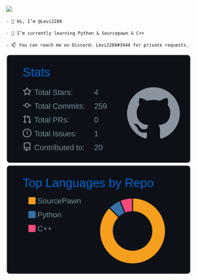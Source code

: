 ![](https://komarev.com/ghpvc/?username=Levi2288&color=yellow)
```
- 👋 Hi, I’m @Levi2288

- 🌱 I’m currently learning Python & Sourcepawn & C++

- 📫 You can reach me on Discord: Levi2288#3444 for private requests.
```
[![](https://raw.githubusercontent.com/Levi2288/github-profile-summary/master/profile-summary-card-output/github_dark/3-stats.svg)](https://github.com/vn7n24fzkq/github-profile-summary-cards)[![](https://raw.githubusercontent.com/Levi2288/github-profile-summary/master/profile-summary-card-output/github_dark/1-repos-per-language.svg)](https://github.com/vn7n24fzkq/github-profile-summary-cards)











